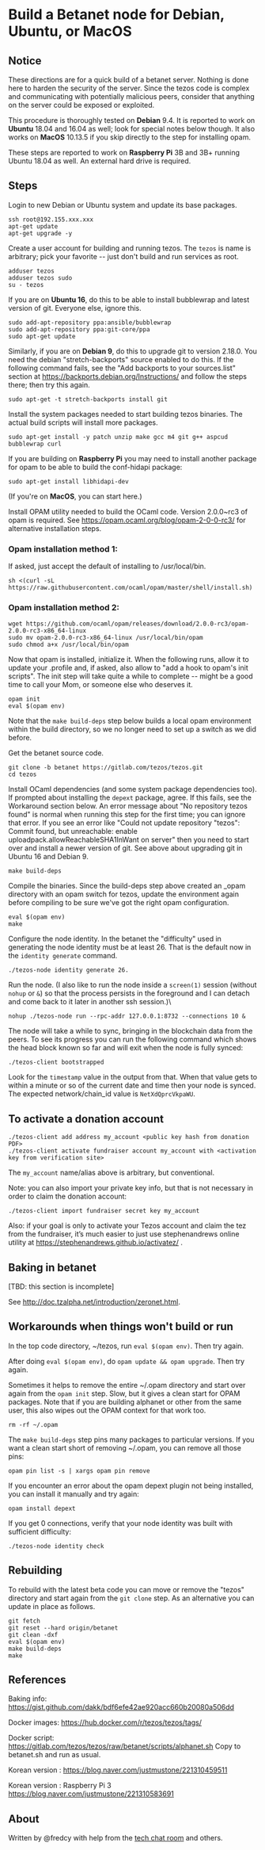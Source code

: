 # Build a Betanet node for Debian, Ubuntu, or MacOS

## Notice

These directions are for a quick build of a betanet server. Nothing is done here to harden the security of the server. Since the tezos code is complex and communicating with potentially malicious peers, consider that anything on the server could be exposed or exploited.

This procedure is thoroughly tested on **Debian** 9.4.  It is reported to work on **Ubuntu** 18.04 and 16.04 as well; look for special notes below though.  It also works on **MacOS** 10.13.5 if you skip directly to the step for installing opam.

These steps are reported to work on **Raspberry Pi** 3B and 3B+ running Ubuntu 18.04 as well. An external hard drive is required.

## Steps

Login to new Debian or Ubuntu system and update its base packages.
```
ssh root@192.155.xxx.xxx
apt-get update
apt-get upgrade -y
```

Create a user account for building and running tezos. The `tezos` is name is arbitrary; pick your favorite -- just don't build and run services as root.

```
adduser tezos
adduser tezos sudo
su - tezos
```

If you are on **Ubuntu 16**, do this to be able to install bubblewrap and latest version of git. Everyone else, ignore this.

```
sudo add-apt-repository ppa:ansible/bubblewrap
sudo add-apt-repository ppa:git-core/ppa
sudo apt-get update
```

Similarly, if you are on **Debian 9**, do this to upgrade git to version 2.18.0.  You need the debian "stretch-backports" source enabled to do this. If the following command fails, see the "Add backports to your sources.list" section at https://backports.debian.org/Instructions/ and follow the steps there; then try this again.

```
sudo apt-get -t stretch-backports install git
```

Install the system packages needed to start building tezos binaries.  The actual build scripts will install more packages.

```
sudo apt-get install -y patch unzip make gcc m4 git g++ aspcud bubblewrap curl
```

If you are building on **Raspberry Pi** you may need to install another package for opam to be able to build the conf-hidapi package:
```
sudo apt-get install libhidapi-dev
```

(If you're on **MacOS**, you can start here.)

Install OPAM utility needed to build the OCaml code. Version 2.0.0~rc3 of opam is required. See https://opam.ocaml.org/blog/opam-2-0-0-rc3/ for alternative installation steps.

### Opam installation method 1:

If asked, just accept the default of installing to /usr/local/bin.

```
sh <(curl -sL https://raw.githubusercontent.com/ocaml/opam/master/shell/install.sh)
```

### Opam installation method 2:
```
wget https://github.com/ocaml/opam/releases/download/2.0.0-rc3/opam-2.0.0-rc3-x86_64-linux
sudo mv opam-2.0.0-rc3-x86_64-linux /usr/local/bin/opam
sudo chmod a+x /usr/local/bin/opam
```

Now that opam is installed, initialize it.  When the following runs, allow it to update your .profile and, if asked, also allow to "add a hook to opam's init scripts". The init step will take quite a while to complete -- might be a good time to call your Mom, or someone else who deserves it.

```
opam init
eval $(opam env)
```

Note that the `make build-deps` step below builds a local opam environment within the build directory, so we no longer need to set up a switch as we did before.

Get the betanet source code.
```
git clone -b betanet https://gitlab.com/tezos/tezos.git
cd tezos
```

Install OCaml dependencies (and some system package dependencies too). If prompted about installing the `depext` package, agree. If this fails, see the Workaround section below. An error message about "No repository tezos found" is normal when running this step for the first time; you can ignore that error. If you see an error like "Could not update repository "tezos": Commit found, but unreachable: enable uploadpack.allowReachableSHA1InWant on server" then you need to start over and install a newer version of git. See above about upgrading git in Ubuntu 16 and Debian 9.
```
make build-deps
```

Compile the binaries. Since the build-deps step above created an _opam directory with an opam switch for tezos, update the environment again before compiling to be sure we've got the right opam configuration.
```
eval $(opam env)
make
```

Configure the node identity. In the betanet the "difficulty" used in generating the node identity must be at least 26. That is the default now in the `identity generate` command.

```
./tezos-node identity generate 26.
```

Run the node. (I also like to run the node inside a `screen(1)` session (without `nohup` or `&`) so that the process persists in the foreground and I can detach and come back to it later in another ssh session.)\

```
nohup ./tezos-node run --rpc-addr 127.0.0.1:8732 --connections 10 &
```

The node will take a while to sync, bringing in the blockchain data from the peers. To see its progress you can run the following command which shows the head block known so far and will exit when the node is fully synced:

```
./tezos-client bootstrapped
```


Look for the `timestamp` value in the output from that. When that value gets to within a minute or so of the current date and time then your node is synced. The expected network/chain_id value is `NetXdQprcVkpaWU`.

## To activate a donation account

```
./tezos-client add address my_account <public key hash from donation PDF>
./tezos-client activate fundraiser account my_account with <activation key from verification site>
```

The `my_account` name/alias above is arbitrary, but conventional.

Note: you can also import your private key info, but that is not necessary in order to claim the donation account: 

```
./tezos-client import fundraiser secret key my_account
```

Also: if your goal is only to activate your Tezos account and claim the tez from the fundraiser, it’s much easier to just use stephenandrews online utility at https://stephenandrews.github.io/activatez/ .

## Baking in betanet

[TBD: this section is incomplete]

See http://doc.tzalpha.net/introduction/zeronet.html.

## Workarounds when things won't build or run

In the top code directory, ~/tezos, run `eval $(opam env)`. Then try again.

After doing `eval $(opam env)`, do `opam update && opam upgrade`. Then try again.

Sometimes it helps to remove the entire ~/.opam directory and start over again from the `opam init` step. Slow, but it gives a clean start for OPAM packages. Note that if you are building alphanet or other from the same user, this also wipes out the OPAM context for that work too.

```
rm -rf ~/.opam
```

The `make build-deps` step pins many packages to particular versions. If you want a clean start short of removing ~/.opam, you can remove all those pins:

```
opam pin list -s | xargs opam pin remove
```

If you encounter an error about the opam depext plugin not being installed, you can install it manually and try again:

```
opam install depext
```

If you get 0 connections, verify that your node identity was built with sufficient difficulty:

```
./tezos-node identity check
```

## Rebuilding

To rebuild with the latest beta code you can move or remove the "tezos" directory and start again from the `git clone` step. As an alternative you can update in place as follows.

```
git fetch
git reset --hard origin/betanet
git clean -dxf
eval $(opam env)
make build-deps
make
```

## References

Baking info: https://gist.github.com/dakk/bdf6efe42ae920acc660b20080a506dd 

Docker images: https://hub.docker.com/r/tezos/tezos/tags/

Docker script: https://gitlab.com/tezos/tezos/raw/betanet/scripts/alphanet.sh
Copy to betanet.sh and run as usual.

Korean version : https://blog.naver.com/justmustone/221310459511 

Korean version : Raspberry Pi 3 https://blog.naver.com/justmustone/221310583691 

## About
Written by @fredcy with help from the [tech chat room](https://riot.im/app/#/room/#freenode_#tezos:matrix.org) and others.
